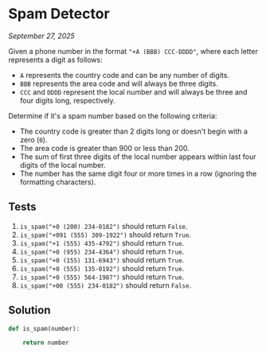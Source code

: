 # Spam Detector
*September 27, 2025*

Given a phone number in the format `"+A (BBB) CCC-DDDD"`, where each letter represents a digit as follows:

- `A` represents the country code and can be any number of digits.
- `BBB` represents the area code and will always be three digits.
- `CCC` and `DDDD` represent the local number and will always be three and four digits long, respectively.

Determine if it's a spam number based on the following criteria:

- The country code is greater than 2 digits long or doesn't begin with a zero (`0`).
- The area code is greater than 900 or less than 200.
- The sum of first three digits of the local number appears within last four digits of the local number.
- The number has the same digit four or more times in a row (ignoring the formatting characters).

## Tests

1. `is_spam("+0 (200) 234-0182")` should return `False`.
2. `is_spam("+091 (555) 309-1922")` should return `True`.
3. `is_spam("+1 (555) 435-4792")` should return `True`.
4. `is_spam("+0 (955) 234-4364")` should return `True`.
5. `is_spam("+0 (155) 131-6943")` should return `True`.
6. `is_spam("+0 (555) 135-0192")` should return `True`.
7. `is_spam("+0 (555) 564-1987")` should return `True`.
8. `is_spam("+00 (555) 234-0182")` should return `False`.

## Solution

```python
def is_spam(number):

    return number
```
